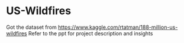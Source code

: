 # US-Wildfires
Got the dataset from https://www.kaggle.com/rtatman/188-million-us-wildfires
Refer to the ppt for project description and insights
